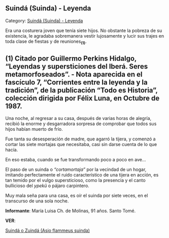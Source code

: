 ## Suindá (Suinda) - Leyenda

Category: [Suindá (Suinda) - Leyenda](http://descubrircorrientes.com.ar/2012/index.php/796-cultura/8-leyenda-y-tradicion/leyendas-y-supersticiones-del-ibera/c2-seres-metamorfoseados/suinda-suinda-leyenda)

Era una costurera joven que tenía siete hijos. No obstante la pobreza de su existencia, le agradaba sobremanera vestir lujosamente y lucir sus trajes en toda clase de fiestas y de reuniones<sub><strong>(1)</strong></sub>.

## **(1) Citado por Guillermo Perkins Hidalgo, “Leyendas y supersticiones del Iberá. Seres metamorfoseados”. - Nota aparecida en el fascículo 7, “Corrientes entre la leyenda y la tradición”, de la publicación “Todo es Historia”, colección dirigida por Félix Luna, en Octubre de 1987.**

Una noche, al regresar a su casa, después de varias horas de alegría, recibió la enorme y desgarradora sorpresa de comprobar que todos sus hijos habían muerto de frío.

Fue tanta su desesperación de madre, que agarró la tijera, y comenzó a cortar las siete mortajas que necesitaba, casi sin darse cuenta de lo que hacía.

En eso estaba, cuando se fue transformando poco a poco en ave...

El paso de un suinda o _“cortamortaja”_ por la vecindad de un hogar, imitando perfectamente el ruido característico de una tijera en acción, es tan temido por el vulgo supersticioso, como la presencia y el canto bullicioso del _ypekũ_ o pájaro carpintero.

Muy mala seña para una casa, es oír el suinda por siete veces, en el transcurso de una sola noche.

**Informante**: María Luisa Ch. de Molinas, 91 años. Santo Tomé.

**VER**:

[Suindá o Zuindá (Asio flammeus suinda)](http://descubrircorrientes.com.ar/2012/index.php/796-cultura/8-leyenda-y-tradicion/leyendas-y-supersticiones-del-ibera/c2-seres-metamorfoseados/index.php?option=com_content&view=category&id=796&Itemid=505)